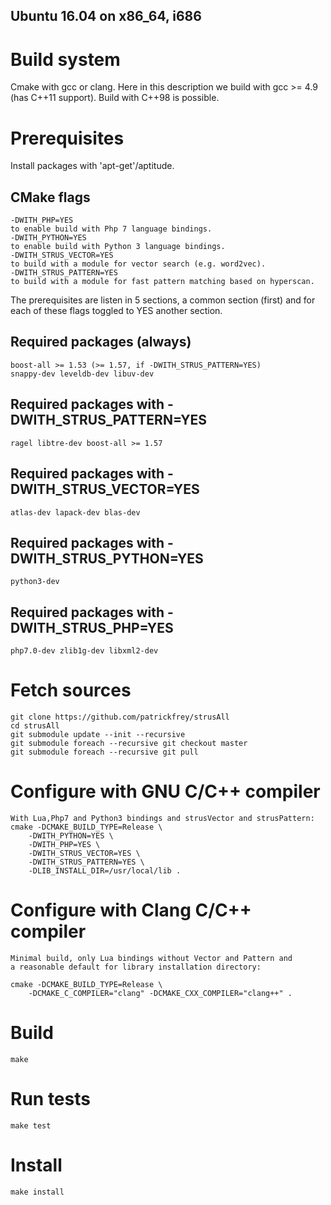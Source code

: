 Ubuntu 16.04 on x86_64, i686
----------------------------

# Build system
Cmake with gcc or clang. Here in this description we build with 
gcc >= 4.9 (has C++11 support). Build with C++98 is possible.

# Prerequisites
Install packages with 'apt-get'/aptitude.

## CMake flags
	-DWITH_PHP=YES
	to enable build with Php 7 language bindings.
	-DWITH_PYTHON=YES
	to enable build with Python 3 language bindings.
	-DWITH_STRUS_VECTOR=YES
	to build with a module for vector search (e.g. word2vec).
	-DWITH_STRUS_PATTERN=YES
	to build with a module for fast pattern matching based on hyperscan.

The prerequisites are listen in 5 sections, a common section (first) and for
each of these flags toggled to YES another section.

## Required packages (always)
	boost-all >= 1.53 (>= 1.57, if -DWITH_STRUS_PATTERN=YES)
	snappy-dev leveldb-dev libuv-dev

## Required packages with -DWITH_STRUS_PATTERN=YES
	ragel libtre-dev boost-all >= 1.57

## Required packages with -DWITH_STRUS_VECTOR=YES
	atlas-dev lapack-dev blas-dev

## Required packages with -DWITH_STRUS_PYTHON=YES
	python3-dev

## Required packages with -DWITH_STRUS_PHP=YES
	php7.0-dev zlib1g-dev libxml2-dev

# Fetch sources
	git clone https://github.com/patrickfrey/strusAll
	cd strusAll
	git submodule update --init --recursive
	git submodule foreach --recursive git checkout master
	git submodule foreach --recursive git pull

# Configure with GNU C/C++ compiler
	With Lua,Php7 and Python3 bindings and strusVector and strusPattern:
	cmake -DCMAKE_BUILD_TYPE=Release \
		-DWITH_PYTHON=YES \
		-DWITH_PHP=YES \
		-DWITH_STRUS_VECTOR=YES \
		-DWITH_STRUS_PATTERN=YES \
		-DLIB_INSTALL_DIR=/usr/local/lib .

# Configure with Clang C/C++ compiler
	Minimal build, only Lua bindings without Vector and Pattern and
	a reasonable default for library installation directory:

	cmake -DCMAKE_BUILD_TYPE=Release \
		-DCMAKE_C_COMPILER="clang" -DCMAKE_CXX_COMPILER="clang++" .

# Build
	make

# Run tests
	make test

# Install
	make install

